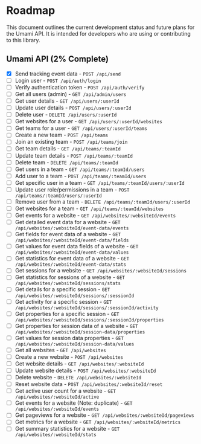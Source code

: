 # Roadmap

This document outlines the current development status and future plans for the Umami API. It is intended for developers who are using or contributing to this library.

## Umami API (2% Complete)

- [x] Send tracking event data - `POST /api/send`
- [ ] Login user - `POST /api/auth/login`
- [ ] Verify authentication token - `POST /api/auth/verify`
- [ ] Get all users (admin) - `GET /api/admin/users`
- [ ] Get user details - `GET /api/users/:userId`
- [ ] Update user details - `POST /api/users/:userId`
- [ ] Delete user - `DELETE /api/users/:userId`
- [ ] Get websites for a user - `GET /api/users/:userId/websites`
- [ ] Get teams for a user - `GET /api/users/:userId/teams`
- [ ] Create a new team - `POST /api/teams`
- [ ] Join an existing team - `POST /api/teams/join`
- [ ] Get team details - `GET /api/teams/:teamId`
- [ ] Update team details - `POST /api/teams/:teamId`
- [ ] Delete team - `DELETE /api/teams/:teamId`
- [ ] Get users in a team - `GET /api/teams/:teamId/users`
- [ ] Add user to a team - `POST /api/teams/:teamId/users`
- [ ] Get specific user in a team - `GET /api/teams/:teamId/users/:userId`
- [ ] Update user role/permissions in a team - `POST /api/teams/:teamId/users/:userId`
- [ ] Remove user from a team - `DELETE /api/teams/:teamId/users/:userId`
- [ ] Get websites for a team - `GET /api/teams/:teamId/websites`
- [ ] Get events for a website - `GET /api/websites/:websiteId/events`
- [ ] Get detailed event data for a website - `GET /api/websites/:websiteId/event-data/events`
- [ ] Get fields for event data of a website - `GET /api/websites/:websiteId/event-data/fields`
- [ ] Get values for event data fields of a website - `GET /api/websites/:websiteId/event-data/values`
- [ ] Get statistics for event data of a website - `GET /api/websites/:websiteId/event-data/stats`
- [ ] Get sessions for a website - `GET /api/websites/:websiteId/sessions`
- [ ] Get statistics for sessions of a website - `GET /api/websites/:websiteId/sessions/stats`
- [ ] Get details for a specific session - `GET /api/websites/:websiteId/sessions/:sessionId`
- [ ] Get activity for a specific session - `GET /api/websites/:websiteId/sessions/:sessionId/activity`
- [ ] Get properties for a specific session - `GET /api/websites/:websiteId/sessions/:sessionId/properties`
- [ ] Get properties for session data of a website - `GET /api/websites/:websiteId/session-data/properties`
- [ ] Get values for session data properties - `GET /api/websites/:websiteId/session-data/values`
- [ ] Get all websites - `GET /api/websites`
- [ ] Create a new website - `POST /api/websites`
- [ ] Get website details - `GET /api/websites/:websiteId`
- [ ] Update website details - `POST /api/websites/:websiteId`
- [ ] Delete website - `DELETE /api/websites/:websiteId`
- [ ] Reset website data - `POST /api/websites/:websiteId/reset`
- [ ] Get active user count for a website - `GET /api/websites/:websiteId/active`
- [ ] Get events for a website (Note: duplicate) - `GET /api/websites/:websiteId/events`
- [ ] Get pageviews for a website - `GET /api/websites/:websiteId/pageviews`
- [ ] Get metrics for a website - `GET /api/websites/:websiteId/metrics`
- [ ] Get summary statistics for a website - `GET /api/websites/:websiteId/stats`
